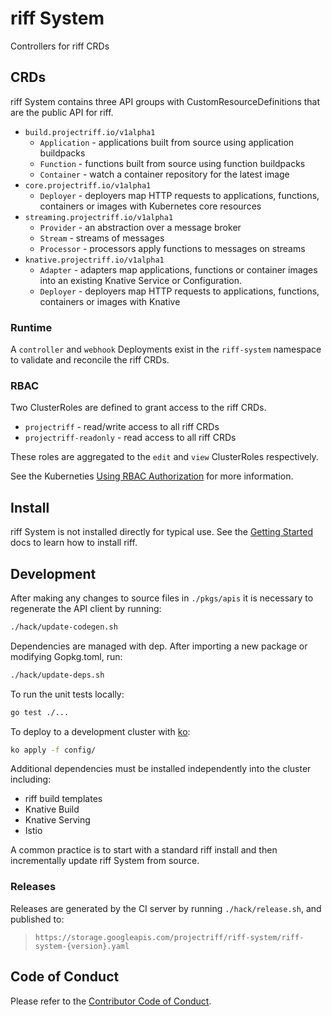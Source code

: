 # riff System

Controllers for riff CRDs

## CRDs

riff System contains three API groups with CustomResourceDefinitions that are the public API for riff.

- `build.projectriff.io/v1alpha1`
  - `Application` - applications built from source using application buildpacks
  - `Function` - functions built from source using function buildpacks
  - `Container` - watch a container repository for the latest image
- `core.projectriff.io/v1alpha1`
  - `Deployer` - deployers map HTTP requests to applications, functions, containers or images with Kubernetes core resources
- `streaming.projectriff.io/v1alpha1`
  - `Provider` - an abstraction over a message broker
  - `Stream` - streams of messages
  - `Processor` - processors apply functions to messages on streams
- `knative.projectriff.io/v1alpha1`
  - `Adapter` - adapters map applications, functions or container images into an existing Knative Service or Configuration.
  - `Deployer` - deployers map HTTP requests to applications, functions, containers or images with Knative

### Runtime

A `controller` and `webhook` Deployments exist in the `riff-system` namespace to validate and reconcile the riff CRDs.

### RBAC

Two ClusterRoles are defined to grant access to the riff CRDs.

- `projectriff` - read/write access to all riff CRDs
- `projectriff-readonly` - read access to all riff CRDs

These roles are aggregated to the `edit` and `view` ClusterRoles respectively.

See the Kuberneties [Using RBAC Authorization](https://kubernetes.io/docs/reference/access-authn-authz/rbac/) for more information.

## Install

riff System is not installed directly for typical use. See the [Getting Started](https://projectriff.io/docs/getting-started/) docs to learn how to install riff.

## Development

After making any changes to source files in `./pkgs/apis` it is necessary to regenerate the API client by running:

```sh
./hack/update-codegen.sh
```

Dependencies are managed with dep. After importing a new package or modifying Gopkg.toml, run:

```sh
./hack/update-deps.sh
```

To run the unit tests locally:

```sh
go test ./...
```

To deploy to a development cluster with [ko](https://github.com/google/ko):

```sh
ko apply -f config/
```

Additional dependencies must be installed independently into the cluster including:

- riff build templates
- Knative Build
- Knative Serving
- Istio

A common practice is to start with a standard riff install and then incrementally update riff System from source.

### Releases

Releases are generated by the CI server by running `./hack/release.sh`, and published to:

> `https://storage.googleapis.com/projectriff/riff-system/riff-system-{version}.yaml`

## Code of Conduct

Please refer to the [Contributor Code of Conduct](CODE_OF_CONDUCT.adoc).
